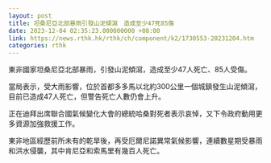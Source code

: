 ```yaml
---
layout: post
title: 坦桑尼亞北部暴雨引發山泥傾瀉　造成至少47死85傷
date: 2023-12-04 02:35:23.000000000 +08:00
link: https://news.rthk.hk/rthk/ch/component/k2/1730553-20231204.htm
categories: rthk
---
```


東非國家坦桑尼亞北部暴雨，引發山泥傾瀉，造成至少47人死亡、85人受傷。

當局表示，受大雨影響，位於首都多多馬以北約300公里一個城鎮發生山泥傾瀉，目前已造成47人死亡，但警告死亡人數仍會上升。

正在迪拜出席聯合國氣候變化大會的總統哈桑對死者表示哀悼，又下令政府動用更多資源加強救援工作。

東非地區經歷前所未有的乾旱後，再受厄爾尼諾異常氣候影響，連續數星期受暴雨和洪水侵襲，其中肯尼亞和索馬里有幾百人死亡。
